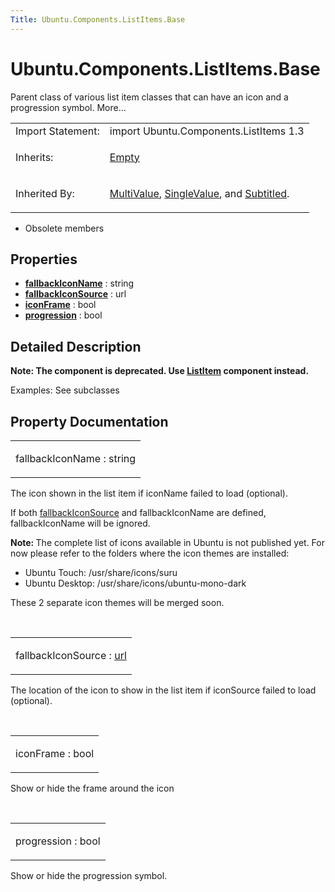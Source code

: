 ```yaml
---
Title: Ubuntu.Components.ListItems.Base
---
```


# Ubuntu.Components.ListItems.Base

<span class="subtitle"></span>
<!-- $$$Base-brief -->
<p>Parent class of various list item classes that can have an icon and a progression symbol. More...</p>
<!-- @@@Base -->
<table class="alignedsummary">
<tr><td class="memItemLeft rightAlign topAlign"> Import Statement:</td><td class="memItemRight bottomAlign"> import Ubuntu.Components.ListItems 1.3</td></tr><tr><td class="memItemLeft rightAlign topAlign"> Inherits:</td><td class="memItemRight bottomAlign"> <p><a href="Ubuntu.Components.ListItems.Empty.md">Empty</a></p>
</td></tr><tr><td class="memItemLeft rightAlign topAlign"> Inherited By:</td><td class="memItemRight bottomAlign"> <p><a href="Ubuntu.Components.ListItems.MultiValue.md">MultiValue</a>, <a href="Ubuntu.Components.ListItems.SingleValue.md">SingleValue</a>, and <a href="Ubuntu.Components.ListItems.Subtitled.md">Subtitled</a>.</p>
</td></tr></table><ul>
<li>Obsolete members</li>
</ul>
<h2 id="properties">Properties</h2>
<ul>
<li class="fn"><b><b><a href="#fallbackIconName-prop">fallbackIconName</a></b></b> : string</li>
<li class="fn"><b><b><a href="#fallbackIconSource-prop">fallbackIconSource</a></b></b> : url</li>
<li class="fn"><b><b><a href="#iconFrame-prop">iconFrame</a></b></b> : bool</li>
<li class="fn"><b><b><a href="#progression-prop">progression</a></b></b> : bool</li>
</ul>
<!-- $$$Base-description -->
<h2 id="details">Detailed Description</h2>
</p>
<p><b>Note: </b><b>The component is deprecated. Use <a href="Ubuntu.Components.ListItem.md">ListItem</a> component instead.</b></p><p>Examples: See subclasses</p>
<!-- @@@Base -->
<h2>Property Documentation</h2>
<!-- $$$fallbackIconName -->
<table class="qmlname"><tr valign="top" id="fallbackIconName-prop"><td class="tblQmlPropNode"><p><span class="name">fallbackIconName</span> : <span class="type">string</span></p></td></tr></table><p>The icon shown in the list item if iconName failed to load (optional).</p>
<p>If both <a href="#fallbackIconSource-prop">fallbackIconSource</a> and fallbackIconName are defined, fallbackIconName will be ignored.</p>
<p><b>Note: </b>The complete list of icons available in Ubuntu is not published yet. For now please refer to the folders where the icon themes are installed:</p><ul>
<li>Ubuntu Touch: /usr/share/icons/suru</li>
<li>Ubuntu Desktop: /usr/share/icons/ubuntu-mono-dark</li>
</ul>
<p>These 2 separate icon themes will be merged soon.</p>
<!-- @@@fallbackIconName -->
<br/>
<!-- $$$fallbackIconSource -->
<table class="qmlname"><tr valign="top" id="fallbackIconSource-prop"><td class="tblQmlPropNode"><p><span class="name">fallbackIconSource</span> : <span class="type"><a href="http://doc.qt.io/qt-5/qml-url.html">url</a></span></p></td></tr></table><p>The location of the icon to show in the list item if iconSource failed to load (optional).</p>
<!-- @@@fallbackIconSource -->
<br/>
<!-- $$$iconFrame -->
<table class="qmlname"><tr valign="top" id="iconFrame-prop"><td class="tblQmlPropNode"><p><span class="name">iconFrame</span> : <span class="type">bool</span></p></td></tr></table><p>Show or hide the frame around the icon</p>
<!-- @@@iconFrame -->
<br/>
<!-- $$$progression -->
<table class="qmlname"><tr valign="top" id="progression-prop"><td class="tblQmlPropNode"><p><span class="name">progression</span> : <span class="type">bool</span></p></td></tr></table><p>Show or hide the progression symbol.</p>
<!-- @@@progression -->
<br/>
